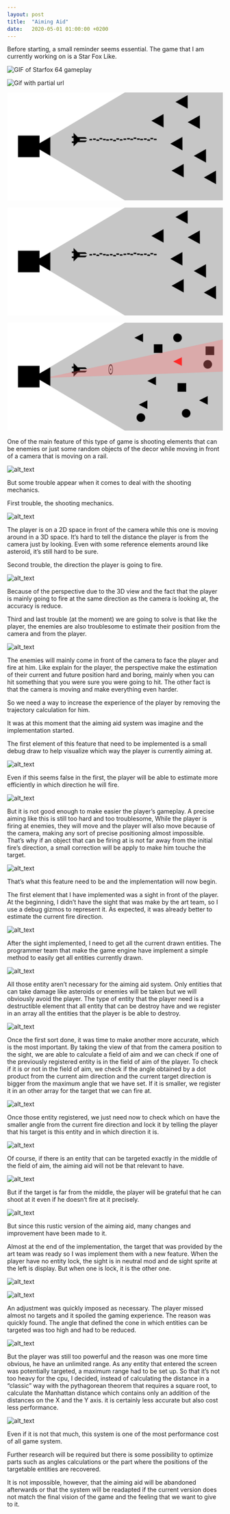 ```yaml
---
layout: post
title:  "Aiming Aid"
date:   2020-05-01 01:00:00 +0200
---
```


Before starting, a small reminder seems essential. The game that I am currently working on is a Star Fox Like. 

![GIF of Starfox 64 gameplay](../data/gifs/starfox_64.gif "starfox 64 gif")

![Gif with partial url](data/gifs/starfox_64.gif "starfox 64 gif")

![image with partial url](data/images/basicSetup.png "starfox 64 gif")

![image with partial url and come back](../data/images/basicSetup.png "starfox 64 gif")

![image with full url](https://github.com/Bakakemono/Bakakemono.github.io/blob/master/data/images/bestTarget.png "starfox 64 gif")

One of the main feature of this type of game is shooting elements that can be enemies or just some random objects of the decor while moving in front of a camera that is moving on a rail.

![alt_text](images/Blogpost-technique1.png "image_tooltip")

But some trouble appear when it comes to deal with the shooting mechanics.

First trouble, the shooting mechanics.

![alt_text](images/Blogpost-technique2.png "image_tooltip")

The player is on a 2D space in front of the camera while this one is moving around in a 3D space. It’s hard to tell the distance the player is from the camera just by looking. Even with some reference elements around like asteroid, it’s still hard to be sure.

Second trouble, the direction the player is going to fire.

![alt_text](images/Blogpost-technique3.png "image_tooltip")


Because of the perspective due to the 3D view and the fact that the player is mainly going to fire at the same direction as the camera is looking at, the accuracy is reduce.

Third and last trouble (at the moment) we are going to solve is that like the player, the enemies are also troublesome to estimate their position from the camera and from the player. 

![alt_text](images/Blogpost-technique4.png "image_tooltip")


The enemies will mainly come in front of the camera to face the player and fire at him. Like explain for the player, the perspective make the estimation of their current and future position  hard and boring, mainly when you can hit something that you were sure you were going to hit. The other fact is that the camera is moving and make everything even harder.



So we need a way to increase the experience of the player by removing the trajectory calculation for him.

It was at this moment that the aiming aid system was imagine and the implementation started.

The first element of this feature that need to be implemented is a small debug draw to help visualize which way the player is currently aiming at.

![alt_text](images/Blogpost-technique5.png "image_tooltip")

Even if this seems false in the first, the player will be able to estimate more efficiently in which direction he will fire.

![alt_text](images/Blogpost-technique6.png "image_tooltip")

But it is not good enough to make easier the player’s gameplay. A precise aiming like this is still too hard and too troublesome, While the player is firing at enemies, they will move and the player will also move because of the camera, making any sort of precise positioning almost impossible. That’s why if an object that can be firing at is not far away from the initial fire’s direction, a small correction will be apply to make him touche the target.

![alt_text](images/Blogpost-technique7.png "image_tooltip")

That’s what this feature need to be and the implementation will now begin.

The first element that I have implemented was a sight in front of the player. At the beginning, I didn’t have the sight that was make by the art team, so I use a debug gizmos to represent it. As expected, it was already better to estimate the current fire direction.

![alt_text](images/Blogpost-technique8.png "image_tooltip")

After the sight implemented, I need to get all the current drawn entities. The programmer team that make the game engine have implement a simple method to easily get all entities currently drawn.

![alt_text](images/Blogpost-technique9.png "image_tooltip")

All those entity aren’t necessary for the aiming aid system. Only entities that can take damage like asteroids or enemies will be taken but we will obviously avoid the player. The type of entity that the player need is a destructible element that all entity that can be destroy have and we register in an array all the entities that the player is be able to destroy.

![alt_text](images/Blogpost-technique10.png "image_tooltip")


Once the first sort done, it was time to make another more accurate, which is the most important. By taking the view of that from the camera position to the sight, we are able to calculate a field of aim and we can check if one of the previously registered entity is in the field of aim of the player. To check if it is or not in the field of aim, we check if the angle obtained by a dot product from the current aim direction and the current target direction is bigger from the maximum angle that we have set. If it is smaller, we register it in an other array for the target that we can fire at.

![alt_text](images/Blogpost-technique11.png "image_tooltip")

Once those entity registered, we just need now to check which on have the smaller angle from the current fire direction and lock it by telling the player that his target is this entity and in which direction it is.

![alt_text](images/Blogpost-technique12.png "image_tooltip")

Of course, if there is an entity that can be targeted exactly in the middle of the field of aim, the aiming aid will not be that relevant to have.

![alt_text](images/Blogpost-technique13.png "image_tooltip")


But if the target is far from the middle, the player will be grateful that he can shoot at it even if he doesn’t fire at it precisely.

![alt_text](images/Blogpost-technique14.png "image_tooltip")

But since this rustic version of the aiming aid, many changes and improvement have been made to it.

Almost at the end of the implementation, the target that was provided by the art team was ready so I was implement them with a new feature. When the player have no entity lock, the sight is in neutral mod and de sight sprite at the left is display. But when one is lock, it is the other one.

![alt_text](images/Blogpost-technique15.png "image_tooltip")

![alt_text](images/Blogpost-technique16.png "image_tooltip")


An adjustment was quickly imposed as necessary. The player missed almost no targets and it spoiled the gaming experience. The reason was quickly found. The angle that defined the cone in which entities can be targeted was too high and had to be reduced.

![alt_text](images/Blogpost-technique17.png "image_tooltip")

But the player was still too powerful and the reason was one more time obvious, he have an unlimited range.  As any entity that entered the screen was potentially targeted, a maximum range had to be set up. So that it’s not too heavy for the cpu, I decided, instead of calculating the distance in a “classic” way with the pythagorean theorem that requires a square root, to calculate the Manhattan distance which contains only an addition of the distances on the X and the Y axis. it is certainly less accurate but also cost less performance.

![alt_text](images/Blogpost-technique18.png "image_tooltip")

Even if it is not that much, this system is one of the most performance cost of all game system.

Further research will be required but there is some possibility to optimize parts such as angles calculations or the part where the positions of the targetable entities are recovered.

It is not impossible, however, that the aiming aid will be abandoned afterwards or that the system will be readapted if the current version does not match the final vision of the game and the feeling that we want to give to it.